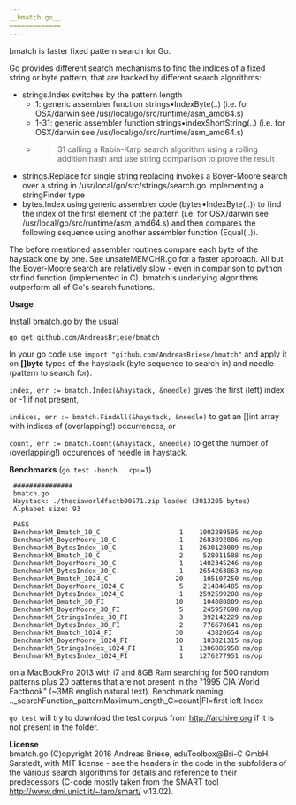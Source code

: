 ```yaml
---
__bmatch.go__
=============
---
```


bmatch is faster fixed pattern search for Go.

Go provides different search mechanisms to find the indices of a fixed string or byte pattern, that are backed by different search algorithms:

* strings.Index switches by the pattern length 
	* 1: generic assembler function strings•IndexByte(..) (i.e. for OSX/darwin see /usr/local/go/src/runtime/asm_amd64.s)
	* 1-31: generic assembler function strings•indexShortString(..) (i.e. for OSX/darwin see /usr/local/go/src/runtime/asm_amd64.s)
	* >31 calling a Rabin-Karp search algorithm using a rolling addition hash and use string comparison to prove the result 
* strings.Replace for single string replacing invokes a Boyer-Moore search over a string in /usr/local/go/src/strings/search.go implementing a stringFinder type
* bytes.Index using generic assembler code (bytes•IndexByte(..)) to find the index of the first element of the pattern (i.e. for OSX/darwin see /usr/local/go/src/runtime/asm_amd64.s) and then compares the following sequence using another assembler function (Equal(..)).

The before mentioned assembler routines compare each byte of the haystack one by one. See unsafeMEMCHR.go for a faster approach. 
All but the Boyer-Moore search are relatively slow - even in comparison to python str.find function (implemented in C).
bmatch's underlying algorithms outperform all of Go's search functions.


__Usage__

Install bmatch.go by the usual

    go get github.com/AndreasBriese/bmatch

In your go code use `import "github.com/AndreasBriese/bmatch"` and apply it on **[]byte** types of the haystack (byte sequence to search in) and needle (pattern to search for).

`index, err := bmatch.Index(&haystack, &needle)` gives the first (left) index or -1 if not present,

`indices, err := bmatch.FindAll(&haystack, &needle)` to get an []int array with indices of (overlapping!) occurrences, or

`count, err := bmatch.Count(&haystack, &needle)` to get the number of (overlapping!) occurences of needle in haystack.

__Benchmarks__ (`go test -bench . cpu=1`)

	 ###############
	 bmatch.go
	 Haystack: ./theciaworldfactb00571.zip loaded (3013205 bytes)
	 Alphabet size: 93
	 
	 PASS
	 BenchmarkM_Bmatch_10_C          	       1	1002289595 ns/op 
	 BenchmarkM_BoyerMoore_10_C       	       1	2683892806 ns/op
	 BenchmarkM_BytesIndex_10_C       	       1	2630128009 ns/op
	 BenchmarkM_Bmatch_30_C           	       2	 528011588 ns/op
	 BenchmarkM_BoyerMoore_30_C       	       1	1402345246 ns/op
	 BenchmarkM_BytesIndex_30_C       	       1	2654263863 ns/op
	 BenchmarkM_Bmatch_1024_C         	      20	 105107250 ns/op
	 BenchmarkM_BoyerMoore_1024_C     	       5	 214846485 ns/op
	 BenchmarkM_BytesIndex_1024_C     	       1	2592599288 ns/op
	 BenchmarkM_Bmatch_30_FI        	      10	 104080809 ns/op
	 BenchmarkM_BoyerMoore_30_FI    	       5	 245957698 ns/op
	 BenchmarkM_StringsIndex_30_FI  	       3	 392142229 ns/op
	 BenchmarkM_BytesIndex_30_FI    	       2	 776670641 ns/op
	 BenchmarkM_Bmatch_1024_FI      	      30	  43820654 ns/op
	 BenchmarkM_BoyerMoore_1024_FI  	      10	 103821315 ns/op
	 BenchmarkM_StringsIndex_1024_FI	       1	1306085958 ns/op
	 BenchmarkM_BytesIndex_1024_FI  	       1	1276277951 ns/op
 
 on a MacBookPro 2013 with i7 and 8GB Ram searching for 500 random patterns plus 20 patterns that are not present in the "1995 CIA World Factbook" (~3MB english natural text). Benchmark naming: .._searchFunction_patternMaximumLength_C=count|FI=first left Index
 
 `go test` will try to download the test corpus from http://archive.org if it is not present in the folder. 
 
 __License__   
 bmatch.go (C)opyright 2016 Andreas Briese, eduToolbox@Bri-C GmbH, Sarstedt, with MIT license - see the headers in the code in the subfolders of the various search algorithms for details and reference to their predecessors (C-code mostly taken from the SMART tool http://www.dmi.unict.it/~faro/smart/ v.13.02). 
 
